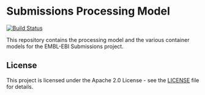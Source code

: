 # Submissions Processing Model

[![Build Status](https://travis-ci.org/EMBL-EBI-SUBS/subs-processing-model.svg?branch=master)](https://travis-ci.org/EMBL-EBI-SUBS/subs-processing-model)
  
This repository contains the processing model and the various container models for the EMBL-EBI Submissions project.

## License
This project is licensed under the Apache 2.0 License - see the [LICENSE](LICENSE.md) file for details.
